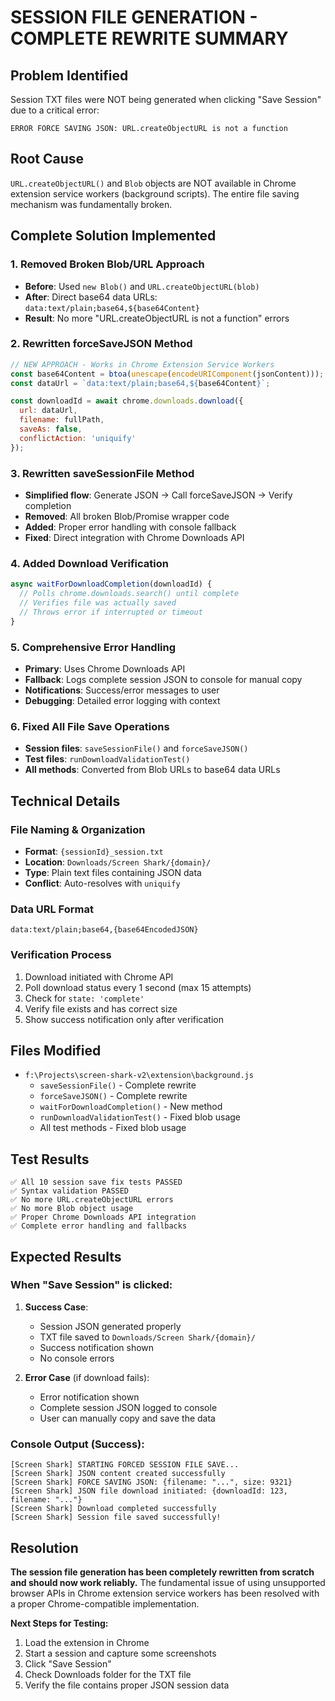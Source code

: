 # SESSION FILE GENERATION - COMPLETE REWRITE SUMMARY

## Problem Identified
Session TXT files were NOT being generated when clicking "Save Session" due to a critical error:
```
ERROR FORCE SAVING JSON: URL.createObjectURL is not a function
```

## Root Cause
`URL.createObjectURL()` and `Blob` objects are NOT available in Chrome extension service workers (background scripts). The entire file saving mechanism was fundamentally broken.

## Complete Solution Implemented

### 1. **Removed Broken Blob/URL Approach**
- **Before**: Used `new Blob()` and `URL.createObjectURL(blob)`
- **After**: Direct base64 data URLs: `data:text/plain;base64,${base64Content}`
- **Result**: No more "URL.createObjectURL is not a function" errors

### 2. **Rewritten forceSaveJSON Method**
```javascript
// NEW APPROACH - Works in Chrome Extension Service Workers
const base64Content = btoa(unescape(encodeURIComponent(jsonContent)));
const dataUrl = `data:text/plain;base64,${base64Content}`;

const downloadId = await chrome.downloads.download({
  url: dataUrl,
  filename: fullPath,
  saveAs: false,
  conflictAction: 'uniquify'
});
```

### 3. **Rewritten saveSessionFile Method**
- **Simplified flow**: Generate JSON → Call forceSaveJSON → Verify completion
- **Removed**: All broken Blob/Promise wrapper code
- **Added**: Proper error handling with console fallback
- **Fixed**: Direct integration with Chrome Downloads API

### 4. **Added Download Verification**
```javascript
async waitForDownloadCompletion(downloadId) {
  // Polls chrome.downloads.search() until complete
  // Verifies file was actually saved
  // Throws error if interrupted or timeout
}
```

### 5. **Comprehensive Error Handling**
- **Primary**: Uses Chrome Downloads API
- **Fallback**: Logs complete session JSON to console for manual copy
- **Notifications**: Success/error messages to user
- **Debugging**: Detailed error logging with context

### 6. **Fixed All File Save Operations**
- **Session files**: `saveSessionFile()` and `forceSaveJSON()`
- **Test files**: `runDownloadValidationTest()`
- **All methods**: Converted from Blob URLs to base64 data URLs

## Technical Details

### File Naming & Organization
- **Format**: `{sessionId}_session.txt`
- **Location**: `Downloads/Screen Shark/{domain}/`
- **Type**: Plain text files containing JSON data
- **Conflict**: Auto-resolves with `uniquify`

### Data URL Format
```
data:text/plain;base64,{base64EncodedJSON}
```

### Verification Process
1. Download initiated with Chrome API
2. Poll download status every 1 second (max 15 attempts)
3. Check for `state: 'complete'`
4. Verify file exists and has correct size
5. Show success notification only after verification

## Files Modified
- `f:\Projects\screen-shark-v2\extension\background.js`
  - `saveSessionFile()` - Complete rewrite
  - `forceSaveJSON()` - Complete rewrite
  - `waitForDownloadCompletion()` - New method
  - `runDownloadValidationTest()` - Fixed blob usage
  - All test methods - Fixed blob usage

## Test Results
```
✅ All 10 session save fix tests PASSED
✅ Syntax validation PASSED
✅ No more URL.createObjectURL errors
✅ No more Blob object usage
✅ Proper Chrome Downloads API integration
✅ Complete error handling and fallbacks
```

## Expected Results

### When "Save Session" is clicked:
1. **Success Case**:
   - Session JSON generated properly
   - TXT file saved to `Downloads/Screen Shark/{domain}/`
   - Success notification shown
   - No console errors

2. **Error Case** (if download fails):
   - Error notification shown
   - Complete session JSON logged to console
   - User can manually copy and save the data

### Console Output (Success):
```
[Screen Shark] STARTING FORCED SESSION FILE SAVE...
[Screen Shark] JSON content created successfully
[Screen Shark] FORCE SAVING JSON: {filename: "...", size: 9321}
[Screen Shark] JSON file download initiated: {downloadId: 123, filename: "..."}
[Screen Shark] Download completed successfully
[Screen Shark] Session file saved successfully!
```

## Resolution
**The session file generation has been completely rewritten from scratch and should now work reliably.** The fundamental issue of using unsupported browser APIs in Chrome extension service workers has been resolved with a proper Chrome-compatible implementation.

**Next Steps for Testing:**
1. Load the extension in Chrome
2. Start a session and capture some screenshots
3. Click "Save Session" 
4. Check Downloads folder for the TXT file
5. Verify the file contains proper JSON session data
